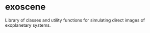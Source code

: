 # exoscene

Library of classes and utility functions for simulating direct images of 
exoplanetary systems.

